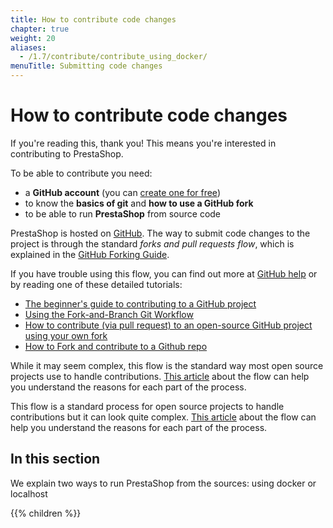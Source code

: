 ```yaml
---
title: How to contribute code changes
chapter: true
weight: 20
aliases:
  - /1.7/contribute/contribute_using_docker/
menuTitle: Submitting code changes
---
```


# How to contribute code changes

If you're reading this, thank you! This means you're interested in contributing to PrestaShop.

To be able to contribute you need:

* a **GitHub account** (you can [create one for free](https://github.com/join))
* to know the **basics of git** and **how to use a GitHub fork**
* to be able to run **PrestaShop** from source code

PrestaShop is hosted on [GitHub](https://github.com/PrestaShop/PrestaShop). The way to submit code changes to the project is through the standard *forks and pull requests flow*, which is explained in the [GitHub Forking Guide](https://guides.github.com/activities/forking/).

If you have trouble using this flow, you can find out more at [GitHub help](https://help.github.com) or by reading one of these detailed tutorials:

- [The beginner's guide to contributing to a GitHub project
](https://akrabat.com/the-beginners-guide-to-contributing-to-a-github-project/)
- [Using the Fork-and-Branch Git Workflow
](https://blog.scottlowe.org/2015/01/27/using-fork-branch-git-workflow/)
- [How to contribute (via pull request) to an open-source GitHub project using your own fork](https://mattstauffer.com/blog/how-to-contribute-to-an-open-source-github-project-using-your-own-fork/)
- [How to Fork and contribute to a Github repo](https://dev.to/ceri_anne_dev/how-to-fork-and-contribute-to-a-github-repo-5bfp)

While it may seem complex, this flow is the standard way most open source projects use to handle contributions. [This article](https://dev.to/mathieuks/introduction-to-github-fork-workflow-why-is-it-so-complex-3ac8) about the flow can help you understand the reasons for each part of the process.

This flow is a standard process for open source projects to handle contributions but it can look quite complex. [This article](https://dev.to/mathieuks/introduction-to-github-fork-workflow-why-is-it-so-complex-3ac8) about the flow can help you understand the reasons for each part of the process.

## In this section

We explain two ways to run PrestaShop from the sources: using docker or localhost

{{% children %}}
